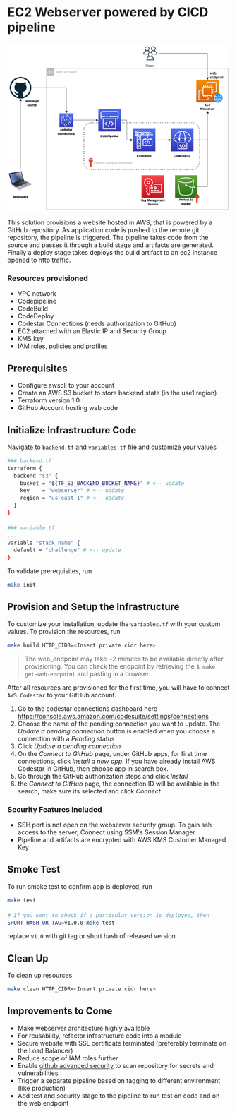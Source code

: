 # EC2 Webserver powered by CICD pipeline
![Infrastructure diagram](images/infrastructure.png)

This solution provisions a website hosted in AWS, that is powered by a GitHub repository. As application code is pushed to the remote git repository, the pipeline is triggered. The pipeline takes code from the source and passes it through a build stage and artifacts are generated. Finally a deploy stage takes deploys the build artifact to an ec2 instance opened to http traffic.

### Resources provisioned
- VPC network
- Codepipeline
- CodeBuild
- CodeDeploy
- Codestar Connections (needs authorization to GitHub)
- EC2 attached with an Elastic IP and Security Group
- KMS key
- IAM roles, policies and profiles

## Prerequisites
- Configure awscli to your account
- Create an AWS S3 bucket to store backend state (in the use1 region)
- Terraform version 1.0
- GitHub Account hosting web code

## Initialize Infrastructure Code
Navigate to `backend.tf` and `variables.tf` file and customize your values
```bash
### backend.tf 
terraform {
  backend "s3" {
    bucket = "${TF_S3_BACKEND_BUCKET_NAME}" # <-- update
    key    = "webserver" # <-- update
    region = "us-east-1" # <-- update
  }
}

### variable.tf
...
variable "stack_name" {
  default = "challenge" # <-- update
}
```

To validate prerequisites, run
```bash
make init
```

## Provision and Setup the Infrastructure
To customize your installation, update the `variables.tf` with your custom values. To provision the resources, run
```bash
make build HTTP_CIDR=<Insert private cidr here>
```
> The web_endpoint may take ~2 minutes to be available directly after provisioning. You can check the endpoint by retrieving the `$ make get-web-endpoint` and pasting in a browser.

After all resources are provisioned for the first time, you will have to connect `AWS Codestar` to your GitHub account. 
1. Go to the codestar connections dashboard here - https://console.aws.amazon.com/codesuite/settings/connections
2. Choose the name of the pending connection you want to update. The *Update a pending connection* button is enabled when you choose a connection with a *Pending* status
3. Click *Update a pending connection*
4. On the *Connect to GitHub* page, under GitHub apps, for first time connections, click *Install a new app*. If you have already install AWS Codestar in GitHub, then choose app in search box.
5. Go through the GitHub authorization steps and click *Install*
6. the *Connect to GitHub* page, the connection ID will be available in the search, make sure its selected and click *Connect*

### Security Features Included
- SSH port is not open on the webserver security group. To gain ssh access to the server, Connect using SSM's Session Manager
- Pipeline and artifacts are encrypted with AWS KMS Customer Managed Key

## Smoke Test
To run smoke test to confirm app is deployed, run
```bash
make test

# If you want to check if a particular version is deployed, then
SHORT_HASH_OR_TAG=v1.0.0 make test
```
replace `v1.0` with git tag or short hash of released version

## Clean Up
To clean up resources
```bash
make clean HTTP_CIDR=<Insert private cidr here>
```

## Improvements to Come
- Make webserver architecture highly available
- For reusability, refactor infastructure code into a module
- Secure website with SSL certificate terminated (preferably terminate on the Load Balancer)
- Reduce scope of IAM roles further
- Enable [github advanced security](https://docs.github.com/en/code-security/secret-scanning/configuring-secret-scanning-for-your-repositories) to scan repository for secrets and vulnerabilities
- Trigger a separate pipeline based on tagging to different environment (like production)
- Add test and security stage to the pipeline to run test on code and on the web endpoint